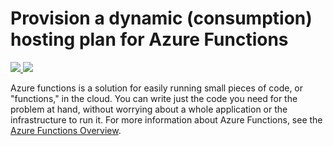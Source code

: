 # Provision a dynamic (consumption) hosting plan for Azure Functions

<a href="https://portal.azure.com/#create/Microsoft.Template/uri/https%3A%2F%2Fraw.githubusercontent.com%2FDeV1L%2F101-appserviceplan-create-dynamic%2Fmaster%2Fazuredeploy.json" target="_blank">
    <img src="http://azuredeploy.net/deploybutton.png"/>
</a>
<a href="http://armviz.io/#/?load=https%3A%2F%2Fraw.githubusercontent.com%2FDeV1L%2F101-appserviceplan-create-dynamic%2Fmaster%2Fazuredeploy.json" target="_blank">
    <img src="http://armviz.io/visualizebutton.png"/>
</a>

Azure functions is a solution for easily running small pieces of code, or "functions," in the cloud. You can write just the code you need for the problem at hand, without worrying about a whole application or the infrastructure to run it. For more information about Azure Functions, see the [Azure Functions Overview](https://azure.microsoft.com/en-us/documentation/articles/functions-overview/).